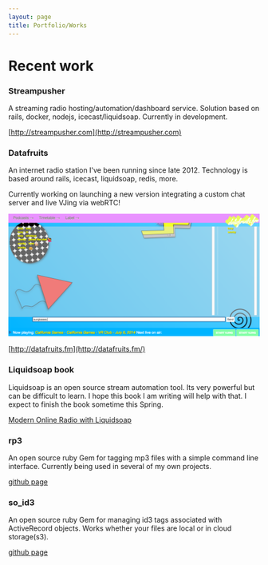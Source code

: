 ```yaml
---
layout: page
title: Portfolio/Works
---
```


# Recent work

### Streampusher

A streaming radio hosting/automation/dashboard service. Solution based on rails,
docker, nodejs, icecast/liquidsoap. Currently in development.

[http://streampusher.com](http://streampusher.com)

### Datafruits

An internet radio station I've been running since late 2012. Technology is based
around rails, icecast, liquidsoap, redis, more.

Currently working on launching a new version integrating a custom chat server
and live VJing via webRTC!

[![datafruits screenshot](/assets/images/datafruits12_scrot.png)](http://datafruits.fm/)

[http://datafruits.fm](http://datafruits.fm/)

### Liquidsoap book

Liquidsoap is an open source stream automation tool. Its very powerful but can
be difficult to learn. I hope this book I am writing will help with that. I
expect to finish the book sometime this Spring.

[Modern Online Radio with
Liquidsoap](https://leanpub.com/modernonlineradiowithliquidsoap/)

### rp3

An open source ruby Gem for tagging mp3 files with a simple command line
interface. Currently being used in several of my own projects.

[github page](https://github.com/datafruits/rupeepeethree)

### so_id3

An open source ruby Gem for managing id3 tags associated with ActiveRecord
objects. Works whether your files are local or in cloud storage(s3).

[github page](https://github.com/mcfiredrill/so_id3)
